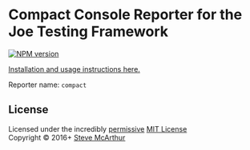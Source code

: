 # Compact Console Reporter for the Joe Testing Framework

[![NPM version](https://badge.fury.io/js/joe-reporter-compact.png)](https://npmjs.org/package/joe-reporter-compact)

[Installation and usage instructions here.](https://github.com/bevry/joe/wiki/Using-Custom-Reporters)

Reporter name: `compact`



## License
Licensed under the incredibly [permissive](http://en.wikipedia.org/wiki/Permissive_free_software_licence) [MIT License](http://creativecommons.org/licenses/MIT/)
<br/>Copyright &copy; 2016+ [Steve McArthur](http://www.stevemcarthur.co.uk)
